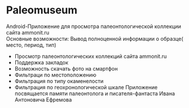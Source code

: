 # Paleomuseum
Android-Приложение для просмотра палеонтологической коллекции сайта  ammonit.ru  
Основные возможности:
 Вывод полноценной информации о образце( место, период, тип)
- Просмотр палеонтологических коллекций сайта ammonit.ru
- Поддержка закладок
- Возможность скачать фото на смартфон
- Фильтраци по местоположению
- Фильтрация по типу окаменелости
- Фильтрация по геохронологической шкале
Приложение посвящается памяти палеонтолога и писателя-фантаста Ивана Антоновича Ефремова

